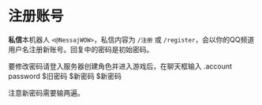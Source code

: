 # 注册账号

**私信**本机器人 `<@NessajWOW>`，私信内容为 `/注册` 或 `/register`，会以你的QQ频道用户名注册新账号。回复中的密码是初始密码。

要修改密码请登入服务器创建角色并进入游戏后，在聊天框输入 
    .account password $旧密码 $新密码 $新密码

注意新密码需要输两遍。